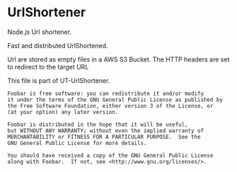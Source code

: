 UrlShortener
============

Node.js Url shortener.


Fast and distributed UrlShortened. 

Url are stored as empty files in a AWS S3 Bucket. The HTTP headers are set to redirect to the target URL







 This file is part of UT-UrlShortener.

    Foobar is free software: you can redistribute it and/or modify
    it under the terms of the GNU General Public License as published by
    the Free Software Foundation, either version 3 of the License, or
    (at your option) any later version.

    Foobar is distributed in the hope that it will be useful,
    but WITHOUT ANY WARRANTY; without even the implied warranty of
    MERCHANTABILITY or FITNESS FOR A PARTICULAR PURPOSE.  See the
    GNU General Public License for more details.

    You should have received a copy of the GNU General Public License
    along with Foobar.  If not, see <http://www.gnu.org/licenses/>.
